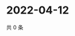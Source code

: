 # 2022-04-12

共 0 条

<!-- BEGIN WEIBO -->
<!-- 最后更新时间 Tue Apr 12 2022 22:12:07 GMT+0800 (China Standard Time) -->

<!-- END WEIBO -->

